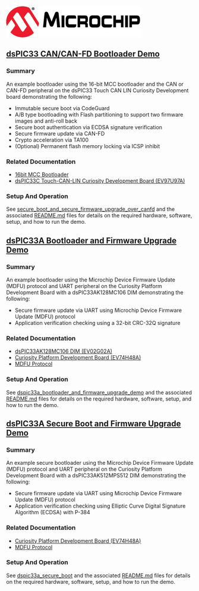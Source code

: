 <picture>
    <source media="(prefers-color-scheme: dark)" srcset="images/microchip_logo_white_red.png">
	<source media="(prefers-color-scheme: light)" srcset="images/microchip_logo_black_red.png">
    <img alt="Microchip Logo." src="images/microchip_logo_black_red.png">
</picture>

## <u>dsPIC33 CAN/CAN-FD Bootloader Demo</u>

### Summary
An example bootloader using the 16-bit MCC bootloader and the CAN or CAN-FD peripheral on the dsPIC33 Touch CAN LIN Curiosity Development board demonstrating the following: 
* Immutable secure boot via CodeGuard
* A/B type bootloading with Flash partitioning to support two firmware images and anti-roll back
* Secure boot authentication via ECDSA signature verification
* Secure firmware update via CAN-FD
* Crypto acceleration via TA100
* (Optional) Permanent flash memory locking via ICSP inhibit 

### Related Documentation
* [16bit MCC Bootloader](https://www.microchip.com/16-bit-bootloader)
* [dsPIC33C Touch-CAN-LIN Curiosity Development Board (EV97U97A)](https://www.microchip.com/en-us/development-tool/EV97U97A)

### Setup And Operation
See [secure_boot_and_secure_firmware_upgrade_over_canfd](secure_boot_and_secure_firmware_upgrade_over_canfd/) and the associated [README.md](secure_boot_and_secure_firmware_upgrade_over_canfd/README.md) files for details on the required hardware, software, setup, and how to run the demo. 

## <u>dsPIC33A Bootloader and Firmware Upgrade Demo</u>

### Summary
An example bootloader using the Microchip Device Firmware Update (MDFU) protocol and UART peripheral on the Curiosity Platform Development Board with a dsPIC33AK128MC106 DIM demonstrating the following: 
* Secure firmware update via UART using Microchip Device Firmware Update (MDFU) protocol 
* Application verification checking using a 32-bit CRC-32Q signature  

### Related Documentation
* [dsPIC33AK128MC106 DIM (EV02G02A)](https://www.microchip.com/en-us/development-tool/ev02g02a)
* [Curiosity Platform Development Board (EV74H48A)](https://www.microchip.com/en-us/development-tool/ev74h48a)
* [MDFU Protocol](https://ww1.microchip.com/downloads/aemDocuments/documents/DEV/ProductDocuments/SupportingCollateral/Microchip-Device-Firmware-Update-MDFU-Protocol-DS50003743.pdf)

### Setup And Operation
See [dspic33a_bootloader_and_firmware_upgrade_demo](dspic33a_bootloader_and_firmware_upgrade_demo/) and the associated [README.md](dspic33a_bootloader_and_firmware_upgrade_demo/README.md) files for details on the required hardware, software, setup, and how to run the demo.

## <u>dsPIC33A Secure Boot and Firmware Upgrade Demo</u>

### Summary
An example secure bootloader using the Microchip Device Firmware Update (MDFU) protocol and UART peripheral on the Curiosity Platform Development Board with a dsPIC33AK512MPS512 DIM demonstrating the following: 
* Secure firmware update via UART using Microchip Device Firmware Update (MDFU) protocol 
* Application verification checking using Elliptic Curve Digital Signature Algorithm (ECDSA) with P-384

### Related Documentation
* [Curiosity Platform Development Board (EV74H48A)](https://www.microchip.com/en-us/development-tool/ev74h48a)
* [MDFU Protocol](https://ww1.microchip.com/downloads/aemDocuments/documents/DEV/ProductDocuments/SupportingCollateral/Microchip-Device-Firmware-Update-MDFU-Protocol-DS50003743.pdf)

### Setup And Operation
See [dspic33a_secure_boot](dspic33a_secure_boot/) and the associated [README.md](dspic33a_secure_boot/README.md) files for details on the required hardware, software, setup, and how to run the demo.

